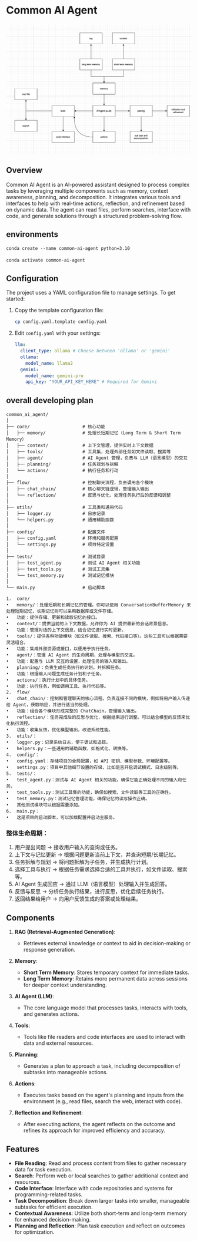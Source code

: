 # Common AI Agent

![architecture](./doc/image.png)

## Overview

Common AI Agent is an AI-powered assistant designed to process complex tasks by leveraging multiple components such as memory, context awareness, planning, and decomposition. It integrates various tools and interfaces to help with real-time actions, reflection, and refinement based on dynamic data. The agent can read files, perform searches, interface with code, and generate solutions through a structured problem-solving flow.

## environments

```
conda create --name common-ai-agent python=3.10

conda activate common-ai-agent
```

## Configuration

The project uses a YAML configuration file to manage settings. To get started:

1. Copy the template configuration file:

   ```bash
   cp config.yaml.template config.yaml
   ```

2. Edit `config.yaml` with your settings:
   ```yaml
   llm:
     client_type: ollama # Choose between 'ollama' or 'gemini'
     ollama:
       model_name: llama2
     gemini:
       model_name: gemini-pro
       api_key: "YOUR_API_KEY_HERE" # Required for Gemini
   ```

## overall developing plan

```
common_ai_agent/
│
├── core/                    # 核心功能
│   ├── memory/              # 处理长短期记忆（Long Term & Short Term Memory）
│   ├── context/             # 上下文管理，提供实时上下文数据
│   ├── tools/               # 工具集，处理外部任务如文件读取、搜索等
│   ├── agent/               # AI Agent 管理，负责与 LLM（语言模型）的交互
│   ├── planning/            # 任务规划与拆解
│   └── actions/             # 执行任务和行动
│
├── flow/                    # 控制聊天流程，负责调用各个模块
│   ├── chat_chain/          # 核心聊天链逻辑，管理输入输出
│   └── reflection/          # 反思与优化，处理任务执行后的反馈和调整
│
├── utils/                   # 工具类和通用代码
│   ├── logger.py            # 日志记录
│   └── helpers.py           # 通用辅助函数
│
├── config/                  # 配置文件
│   ├── config.yaml          # 环境和服务配置
│   └── settings.py          # 项目特定设置
│
├── tests/                   # 测试目录
│   ├── test_agent.py        # 测试 AI Agent 相关功能
│   ├── test_tools.py        # 测试工具集
│   └── test_memory.py       # 测试记忆模块
│
└── main.py                  # 启动脚本
```

    1.	core/
    •	memory/：处理短期和长期记忆的管理。你可以使用 ConversationBufferMemory 来处理短期记忆，长期记忆则可以采用数据库或文件存储。
    •	功能：提供存储、更新和读取记忆的接口。
    •	context/：提供当前的上下文数据，允许你为 AI 提供最新的会话背景信息。
    •	功能：管理对话的上下文信息，结合记忆进行实时更新。
    •	tools/：提供各种功能模块（如文件读取、搜索、代码接口等）。这些工具可以根据需要灵活组合。
    •	功能：集成外部资源或接口，以便用于执行任务。
    •	agent/：管理 AI Agent 的生命周期，处理与模型的交互。
    •	功能：配置与 LLM 交互的设置，处理任务的输入和输出。
    •	planning/：负责生成任务执行的计划，并拆解任务。
    •	功能：根据输入问题生成任务计划和子任务。
    •	actions/：执行计划中的具体任务。
    •	功能：执行任务，例如调用工具、执行代码等。
    2.	flow/
    •	chat_chain/：控制和管理聊天的核心流程。负责连接不同的模块，例如将用户输入传递给 Agent，获取响应，并进行适当的处理。
    •	功能：组合各个模块形成完整的 ChatChain，管理输入输出。
    •	reflection/：任务完成后的反思与优化，根据结果进行调整。可以结合模型的反馈来优化执行流程。
    •	功能：收集反馈，优化模型输出，改进系统性能。
    3.	utils/：
    •	logger.py：记录系统日志，便于调试和追踪。
    •	helpers.py：一些通用的辅助函数，如格式化、转换等。
    4.	config/：
    •	config.yaml：存储项目的全局配置，如 API 密钥、模型参数、环境配置等。
    •	settings.py：项目中其他细节设置的存储，比如是否开启调试模式、日志级别等。
    5.	tests/：
    •	test_agent.py：测试与 AI Agent 相关的功能，确保它能正确处理不同的输入和任务。
    •	test_tools.py：测试工具集的功能，确保如搜索、文件读取等工具的正确性。
    •	test_memory.py：测试记忆管理功能，确保记忆的读写操作正确。
    •	其他测试模块可以根据需要添加。
    6.	main.py：
    •	这是项目的启动脚本，可以加载配置并启动主服务。

### 整体生命周期：

1. 用户提出问题 → 接收用户输入的查询或任务。
2. 上下文与记忆更新 → 根据问题更新当前上下文，并查询短期/长期记忆。
3. 任务拆解与规划 → 将问题拆解为子任务，并生成执行计划。
4. 选择工具与执行 → 根据任务需求选择合适的工具并执行，如文件读取、搜索等。
5. AI Agent 生成回应 → 通过 LLM（语言模型）处理输入并生成回答。
6. 反馈与反思 → 分析任务执行结果，进行反思，优化后续任务执行。
7. 返回结果给用户 → 向用户反馈生成的答案或处理结果。

## Components

1. **RAG (Retrieval-Augmented Generation)**:

   - Retrieves external knowledge or context to aid in decision-making or response generation.

2. **Memory**:
   - **Short Term Memory**: Stores temporary context for immediate tasks.
   - **Long Term Memory**: Retains more permanent data across sessions for deeper context understanding.
3. **AI Agent (LLM)**:

   - The core language model that processes tasks, interacts with tools, and generates actions.

4. **Tools**:

   - Tools like file readers and code interfaces are used to interact with data and external resources.

5. **Planning**:

   - Generates a plan to approach a task, including decomposition of subtasks into manageable actions.

6. **Actions**:

   - Executes tasks based on the agent's planning and inputs from the environment (e.g., read files, search the web, interact with code).

7. **Reflection and Refinement**:
   - After executing actions, the agent reflects on the outcome and refines its approach for improved efficiency and accuracy.

## Features

- **File Reading**: Read and process content from files to gather necessary data for task execution.
- **Search**: Perform web or local searches to gather additional context and resources.
- **Code Interface**: Interface with code repositories and systems for programming-related tasks.
- **Task Decomposition**: Break down larger tasks into smaller, manageable subtasks for efficient execution.
- **Contextual Awareness**: Utilize both short-term and long-term memory for enhanced decision-making.
- **Planning and Reflection**: Plan task execution and reflect on outcomes for optimization.
